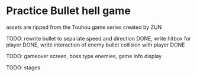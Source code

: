 # Practice Bullet hell game

assets are ripped from the Touhou game series created by ZUN

TODO: rewrite bullet to separate speed and direction DONE, write hitbox for player DONE, write interaction of enemy bullet collision with player DONE

TODO: gameover screen, boss type enemies, game info display

TODO: stages
